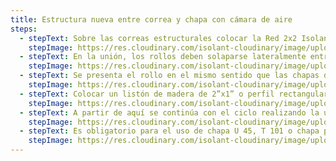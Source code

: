 ```yaml
---
title: Estructura nueva entre correa y chapa con cámara de aire
steps:
  - stepText: Sobre las correas estructurales colocar la Red 2x2 Isolant en el mismo sentido que la chapa.
    stepImage: https://res.cloudinary.com/isolant-cloudinary/image/upload/f_auto,q_auto:good/website-2021/instructions/colocacion-en-techo-nuevo-entre-correa-y-chapa-con-camara-de-aire/isolant-aislantes-linea-galpones-y-tinglados-paso-a-paso-colocacion-en-techo-nuevo-entre-correa-y-chapa-con-camara-de-aire-1.jpg
  - stepText: En la unión, los rollos deben solaparse lateralmente entre 5 y 10 cm, sin necesidad de unirlos o pegarlos entre sí. Los rollos de Red 2x2 Isolant se tensan y se fijan con tornillos autoperforantes. También se puede armar un entramado romboidal de alambre galvanizado de 30 cm de lado.
    stepImage: https://res.cloudinary.com/isolant-cloudinary/image/upload/f_auto,q_auto:good/website-2021/instructions/colocacion-en-techo-nuevo-entre-correa-y-chapa-con-camara-de-aire/isolant-aislantes-linea-galpones-y-tinglados-paso-a-paso-colocacion-en-techo-nuevo-entre-correa-y-chapa-con-camara-de-aire-2.jpg
  - stepText: Se presenta el rollo en el mismo sentido que las chapas de la cubierta. Se coloca el segundo rollo paralelo al primero superponiendo los solapes para hacer la unión por termosoldado sobre la estrutura.
    stepImage: https://res.cloudinary.com/isolant-cloudinary/image/upload/f_auto,q_auto:good/website-2021/instructions/colocacion-en-techo-nuevo-entre-correa-y-chapa-con-camara-de-aire/isolant-aislantes-linea-galpones-y-tinglados-paso-a-paso-colocacion-en-techo-nuevo-entre-correa-y-chapa-con-camara-de-aire-3.jpg
  - stepText: Colocar un listón de madera de 2”x1” o perfil rectangular de 25x50mm fijando la membrana. Dicho listón o perfil se fija a las correas por medio de tornillos autoperforantes, con el objetivo de generar la cámara de aire necesaria para garantizar el sistema aislante reflectivo.
    stepImage: https://res.cloudinary.com/isolant-cloudinary/image/upload/f_auto,q_auto:good/website-2021/instructions/colocacion-en-techo-nuevo-entre-correa-y-chapa-con-camara-de-aire/isolant-aislantes-linea-galpones-y-tinglados-paso-a-paso-colocacion-en-techo-nuevo-entre-correa-y-chapa-con-camara-de-aire-4.jpg
  - stepText: A partir de aquí se continúa con el ciclo realizando la unión por termosoldado de los rollos de Doble Alu sobre la estructura y colocando las chapas de cubierta, sujetándolas con autoperforantes instalados en la cresta de la onda de la chapa.
    stepImage: https://res.cloudinary.com/isolant-cloudinary/image/upload/f_auto,q_auto:good/website-2021/instructions/colocacion-en-techo-nuevo-entre-correa-y-chapa-con-camara-de-aire/isolant-aislantes-linea-galpones-y-tinglados-paso-a-paso-colocacion-en-techo-nuevo-entre-correa-y-chapa-con-camara-de-aire-5.jpg
  - stepText: Es obligatorio para el uso de chapa U 45, T 101 o chapa plana similar, en las Zonas Bioclimáticas I, II y III (Argentina) y países Sub -Tropicales y Tropicales, el uso de perfil rectangular de 25x50 mm o un listón de madera de 2” x 1” para garantizar la vida útil del material.
    stepImage: https://res.cloudinary.com/isolant-cloudinary/image/upload/f_auto,q_auto:good/website-2021/instructions/colocacion-en-techo-nuevo-entre-correa-y-chapa-con-camara-de-aire/isolant-aislantes-linea-galpones-y-tinglados-paso-a-paso-colocacion-en-techo-nuevo-entre-correa-y-chapa-con-camara-de-aire-6.jpg
---
```

